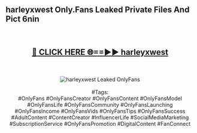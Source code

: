 <h2>harleyxwest Only.Fans Leaked Private Files And Pict 6nin</h2>
<br>
<div align="center">
<h2><a href="https://mediafiles.top/harleyxwest" rel="nofollow">🔴 CLICK HERE 🌐==►► harleyxwest</a></h2>
<br>
<br>
<a href="https://mediafiles.top/harleyxwest" rel="nofollow" data-target="animated-image.originalLink"><img src="https://i.ibb.co.com/WyWwxjT/player-gif2.gif" alt="harleyxwest Leaked OnlyFans" style="max-width: 100%; display: inline-block;" data-target="animated-image.originalImage"></a>
<br><br>
#Tags:
<br>
#OnlyFans #OnlyFansCreator #OnlyFansContent #OnlyFansModel #OnlyFansLife #OnlyFansCommunity #OnlyFansLaunching #OnlyFansIncome #OnlyFansVids #OnlyFansTips #OnlyFansSuccess #AdultContent #ContentCreator #InfluencerLife #SocialMediaMarketing #SubscriptionService #OnlyFansPromotion #DigitalContent #FanConnect
</div>
<br>